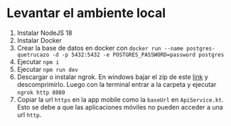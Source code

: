 # Levantar el ambiente local
1. Instalar NodeJS 18
2. Instalar Docker
3. Crear la base de datos en docker con `docker run --name postgres-quetrucazo -d -p 5432:5432 -e POSTGRES_PASSWORD=password postgres`
5. Ejecutar `npm i`
6. Ejecutar `npm run dev`
7. Descargar o instalar ngrok. En windows bajar el zip de este [link](https://ngrok.com/download) y descomprimirlo. Luego con la terminal entrar a la carpeta y ejecutar `ngrok http 8080`
8. Copiar la url `https` en la app mobile como la `baseUrl` en `ApiService.kt`. Esto se debe a que las aplicaciones móviles no pueden acceder a una url `http`.
